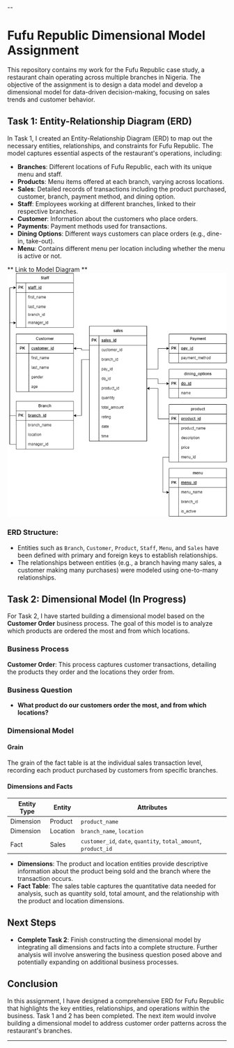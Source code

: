--

# Fufu Republic Dimensional Model Assignment

This repository contains my work for the Fufu Republic case study, a restaurant chain operating across multiple branches in Nigeria. The objective of the assignment is to design a data model and develop a dimensional model for data-driven decision-making, focusing on sales trends and customer behavior.

## Task 1: Entity-Relationship Diagram (ERD)

In Task 1, I created an Entity-Relationship Diagram (ERD) to map out the necessary entities, relationships, and constraints for Fufu Republic. The model captures essential aspects of the restaurant's operations, including:

- **Branches**: Different locations of Fufu Republic, each with its unique menu and staff.
- **Products**: Menu items offered at each branch, varying across locations.
- **Sales**: Detailed records of transactions including the product purchased, customer, branch, payment method, and dining option.
- **Staff**: Employees working at different branches, linked to their respective branches.
- **Customer**: Information about the customers who place orders.
- **Payments**: Payment methods used for transactions.
- **Dining Options**: Different ways customers can place orders (e.g., dine-in, take-out).
- **Menu**: Contains different menu per location including whether the menu is active or not.

** Link to Model Diagram **
![Fufu Restaurant](./fufu_resturant.png)


### ERD Structure:
- Entities such as `Branch`, `Customer`, `Product`, `Staff`, `Menu`, and `Sales` have been defined with primary and foreign keys to establish relationships.
- The relationships between entities (e.g., a branch having many sales, a customer making many purchases) were modeled using one-to-many relationships.

## Task 2: Dimensional Model (In Progress)

For Task 2, I have started building a dimensional model based on the **Customer Order** business process. The goal of this model is to analyze which products are ordered the most and from which locations.

### Business Process
**Customer Order**: This process captures customer transactions, detailing the products they order and the locations they order from.

### Business Question
- **What product do our customers order the most, and from which locations?**

### Dimensional Model

#### Grain
The grain of the fact table is at the individual sales transaction level, recording each product purchased by customers from specific branches.

#### Dimensions and Facts

| Entity Type | Entity   | Attributes                                |
|-------------|----------|-------------------------------------------|
| Dimension   | Product  | `product_name`                            |
| Dimension   | Location | `branch_name`, `location`                 |
| Fact        | Sales    | `customer_id`, `date`, `quantity`, `total_amount`, `product_id` |

- **Dimensions**: The product and location entities provide descriptive information about the product being sold and the branch where the transaction occurs.
- **Fact Table**: The sales table captures the quantitative data needed for analysis, such as quantity sold, total amount, and the relationship with the product and location dimensions.

## Next Steps

- **Complete Task 2**: Finish constructing the dimensional model by integrating all dimensions and facts into a complete structure. Further analysis will involve answering the business question posed above and potentially expanding on additional business processes.

## Conclusion

In this assignment, I have designed a comprehensive ERD for Fufu Republic that highlights the key entities, relationships, and operations within the business. Task 1 and 2 has been completed. The next item would involve building a dimensional model to address customer order patterns across the restaurant's branches.

---
